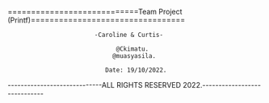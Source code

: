 ============================Team Project (Printf)=================================

                            -Caroline & Curtis-

                                  @Ckimatu.
                                 @muasyasila.

                               Date: 19/10/2022.

-----------------------------ALL RIGHTS RESERVED 2022.-----------------------------

